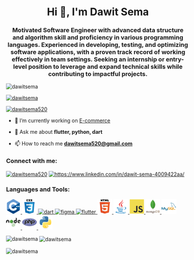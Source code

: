 <h1 align="center">Hi 👋, I'm Dawit Sema</h1>
<h3 align="center">Motivated Software Engineer with advanced data structure and algorithm skill and proficiency in various programming languages. Experienced in developing, testing, and optimizing software applications, with a proven track record of working effectively in team settings. Seeking an internship or entry-level position to leverage and expand technical skills while contributing to impactful projects.</h3>

<p align="left"> <img src="https://komarev.com/ghpvc/?username=dawitsema&label=Profile%20views&color=0e75b6&style=flat" alt="dawitsema" /> </p>

<p align="left"> <a href="https://github.com/ryo-ma/github-profile-trophy"><img src="https://github-profile-trophy.vercel.app/?username=dawitsema" alt="dawitsema" /></a> </p>

<p align="left"> <a href="https://twitter.com/dawitsema520" target="blank"><img src="https://img.shields.io/twitter/follow/dawitsema520?logo=twitter&style=for-the-badge" alt="dawitsema520" /></a> </p>

- 🔭 I’m currently working on [E-commerce](github.com)

- 💬 Ask me about **flutter, python, dart**

- 📫 How to reach me **dawitsema520@gmail.com**

<h3 align="left">Connect with me:</h3>
<p align="left">
<a href="https://twitter.com/dawitsema520" target="blank"><img align="center" src="https://raw.githubusercontent.com/rahuldkjain/github-profile-readme-generator/master/src/images/icons/Social/twitter.svg" alt="dawitsema520" height="30" width="40" /></a>
<a href="https://linkedin.com/in/https://www.linkedin.com/in/dawit-sema-4009422aa/" target="blank"><img align="center" src="https://raw.githubusercontent.com/rahuldkjain/github-profile-readme-generator/master/src/images/icons/Social/linked-in-alt.svg" alt="https://www.linkedin.com/in/dawit-sema-4009422aa/" height="30" width="40" /></a>
</p>

<h3 align="left">Languages and Tools:</h3>
<p align="left"> <a href="https://www.w3schools.com/cpp/" target="_blank" rel="noreferrer"> <img src="https://raw.githubusercontent.com/devicons/devicon/master/icons/cplusplus/cplusplus-original.svg" alt="cplusplus" width="40" height="40"/> </a> <a href="https://www.w3schools.com/css/" target="_blank" rel="noreferrer"> <img src="https://raw.githubusercontent.com/devicons/devicon/master/icons/css3/css3-original-wordmark.svg" alt="css3" width="40" height="40"/> </a> <a href="https://dart.dev" target="_blank" rel="noreferrer"> <img src="https://www.vectorlogo.zone/logos/dartlang/dartlang-icon.svg" alt="dart" width="40" height="40"/> </a> <a href="https://www.figma.com/" target="_blank" rel="noreferrer"> <img src="https://www.vectorlogo.zone/logos/figma/figma-icon.svg" alt="figma" width="40" height="40"/> </a> <a href="https://flutter.dev" target="_blank" rel="noreferrer"> <img src="https://www.vectorlogo.zone/logos/flutterio/flutterio-icon.svg" alt="flutter" width="40" height="40"/> </a> <a href="https://www.w3.org/html/" target="_blank" rel="noreferrer"> <img src="https://raw.githubusercontent.com/devicons/devicon/master/icons/html5/html5-original-wordmark.svg" alt="html5" width="40" height="40"/> </a> <a href="https://www.java.com" target="_blank" rel="noreferrer"> <img src="https://raw.githubusercontent.com/devicons/devicon/master/icons/java/java-original.svg" alt="java" width="40" height="40"/> </a> <a href="https://developer.mozilla.org/en-US/docs/Web/JavaScript" target="_blank" rel="noreferrer"> <img src="https://raw.githubusercontent.com/devicons/devicon/master/icons/javascript/javascript-original.svg" alt="javascript" width="40" height="40"/> </a> <a href="https://www.mongodb.com/" target="_blank" rel="noreferrer"> <img src="https://raw.githubusercontent.com/devicons/devicon/master/icons/mongodb/mongodb-original-wordmark.svg" alt="mongodb" width="40" height="40"/> </a> <a href="https://www.mysql.com/" target="_blank" rel="noreferrer"> <img src="https://raw.githubusercontent.com/devicons/devicon/master/icons/mysql/mysql-original-wordmark.svg" alt="mysql" width="40" height="40"/> </a> <a href="https://nodejs.org" target="_blank" rel="noreferrer"> <img src="https://raw.githubusercontent.com/devicons/devicon/master/icons/nodejs/nodejs-original-wordmark.svg" alt="nodejs" width="40" height="40"/> </a> <a href="https://www.php.net" target="_blank" rel="noreferrer"> <img src="https://raw.githubusercontent.com/devicons/devicon/master/icons/php/php-original.svg" alt="php" width="40" height="40"/> </a> <a href="https://www.python.org" target="_blank" rel="noreferrer"> <img src="https://raw.githubusercontent.com/devicons/devicon/master/icons/python/python-original.svg" alt="python" width="40" height="40"/> </a> </p>

<p><img align="left" src="https://github-readme-stats.vercel.app/api/top-langs?username=dawitsema&show_icons=true&locale=en&layout=compact" alt="dawitsema" /></p>

<p>&nbsp;<img align="center" src="https://github-readme-stats.vercel.app/api?username=dawitsema&show_icons=true&locale=en" alt="dawitsema" /></p>

<p><img align="center" src="https://github-readme-streak-stats.herokuapp.com/?user=dawitsema&" alt="dawitsema" /></p>
